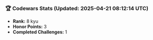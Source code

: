 ### 🏆 Codewars Stats (Updated: 2025-04-21 08:12:14 UTC)

- **Rank:** 8 kyu
- **Honor Points:** 3
- **Completed Challenges:** 1
